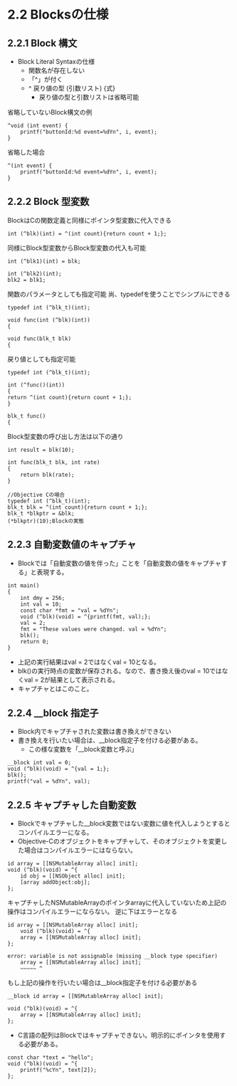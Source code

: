2.2 Blocksの仕様
=========================

## 2.2.1 Block 構文
- Block Literal Syntaxの仕様
	- 関数名が存在しない
	- 「^」が付く
	- ^ 戻り値の型 (引数リスト) {式}
		- 戻り値の型と引数リストは省略可能

省略していないBlock構文の例
```
^void (int event) {
	printf("buttonId:%d event=%dYn", i, event);
}
```

省略した場合
```
^(int event) {
	printf("buttonId:%d event=%dYn", i, event);
}
```

## 2.2.2 Block 型変数
BlockはCの関数定義と同様にポインタ型変数に代入できる
```
int (^blk)(int) = ^(int count){return count + 1;};
```

同様にBlock型変数からBlock型変数の代入も可能
```
int (^blk1)(int) = blk;

int (^blk2)(int);
blk2 = blk1;
```

関数のパラメータとしても指定可能
尚、typedefを使うことでシンプルにできる
```
typedef int (^blk_t)(int);

void func(int (^blk)(int))
{

void func(blk_t blk)
{
```

戻り値としても指定可能
```
typedef int (^blk_t)(int);

int (^func()(int))
{
return ^(int count){return count + 1;};
}

blk_t func()
{
```

Block型変数の呼び出し方法は以下の通り
```
int result = blk(10);

int func(blk_t blk, int rate)
{
	return blk(rate);
}

//Objective Cの場合
typedef int (^blk_t)(int);
blk_t blk = ^(int count){return count + 1;};
blk_t *blkptr = &blk;
(*blkptr)(10);Blockの実態
```

## 2.2.3 自動変数値のキャプチャ
- Blockでは「自動変数の値を伴った」ことを「自動変数の値をキャプチャする」と表現する。
```
int main()
{
	int dmy = 256;
	int val = 10;
	const char *fmt = "val = %dYn";
	void (^blk)(void) = ^{printf(fmt, val);};
	val = 2;
	fmt = "These values were changed. val = %dYn";
	blk();
	return 0;
}
```
- 上記の実行結果はval = 2ではなくval = 10となる。
- blk()の実行時点の変数が保存される。なので、書き換え後のval = 10ではなくval = 2が結果として表示される。
- キャプチャとはこのこと。

## 2.2.4 __block 指定子
- Block内でキャプチャされた変数は書き換えができない
- 書き換えを行いたい場合は、__block指定子を付ける必要がある。
	- この様な変数を「__block変数と呼ぶ」
```
__block int val = 0;
void (^blk)(void) = ^{val = 1;};
blk();
printf("val = %dYn", val);
```

## 2.2.5 キャプチャした自動変数
- Blockでキャプチャした__block変数ではない変数に値を代入しようとするとコンパイルエラーになる。
- Objective-Cのオブジェクトをキャプチャして、そのオブジェクトを変更した場合はコンパイルエラーにはならない。
```
id array = [[NSMutableArray alloc] init];
void (^blk)(void) = ^{
	id obj = [[NSObject alloc] init];
	[array addObject:obj];
};
```
キャプチャしたNSMutableArrayのポインタarrayに代入していないため上記の操作はコンパイルエラーにならない。
逆に下はエラーとなる
```
id array = [[NSMutableArray alloc] init];
	void (^blk)(void) = ^{
	array = [[NSMutableArray alloc] init];
};

error: variable is not assignable (missing __block type specifier)
	array = [[NSMutableArray alloc] init];
	~~~~~ ^
```
もし上記の操作を行いたい場合は__block指定子を付ける必要がある
```
__block id array = [[NSMutableArray alloc] init];

void (^blk)(void) = ^{
	array = [[NSMutableArray alloc] init];
};
```

- C言語の配列はBlockではキャプチャできない。明示的にポインタを使用する必要がある。
```
const char *text = "hello";
void (^blk)(void) = ^{
	printf("%cYn", text[2]);
};
```
